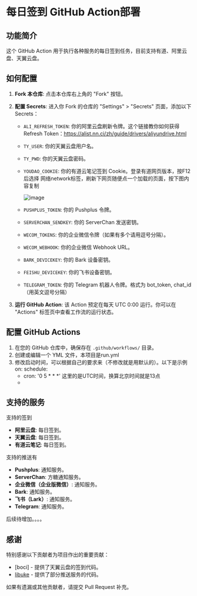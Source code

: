 # 每日签到 GitHub Action部署

## 功能简介

这个 GitHub Action 用于执行各种服务的每日签到任务，目前支持有道、阿里云盘、天翼云盘。

## 如何配置

1. **Fork 本仓库**: 点击本仓库右上角的 "Fork" 按钮。

2. **配置 Secrets**: 进入你 Fork 的仓库的 "Settings" > "Secrets" 页面，添加以下 Secrets：

   - `ALI_REFRESH_TOKEN`: 你的阿里云盘刷新令牌。这个链接教你如何获得 Refresh Token：https://alist.nn.ci/zh/guide/drivers/aliyundrive.html
   - `TY_USER`: 你的天翼云盘用户名。
   - `TY_PWD`: 你的天翼云盘密码。
   - `YOUDAO_COOKIE`: 你的有道云笔记签到 Cookie。登录有道网页版本，按F12后选择 网络network标签，刷新下网页随便点一个加载的页面，按下图内容复制
     
      ![image](https://github.com/jinde98/dailycheckin/assets/127750182/2fc6fc11-b1bd-4d6c-b4ff-f0f42d5d5ffe)

   - `PUSHPLUS_TOKEN`: 你的 Pushplus 令牌。
   - `SERVERCHAN_SENDKEY`: 你的 ServerChan 发送密钥。
   - `WECOM_TOKENS`: 你的企业微信令牌（如果有多个请用逗号分隔）。
   - `WECOM_WEBHOOK`: 你的企业微信 Webhook URL。
   - `BARK_DEVICEKEY`: 你的 Bark 设备密钥。
   - `FEISHU_DEVICEKEY`: 你的飞书设备密钥。
   - `TELEGRAM_TOKEN`: 你的 Telegram 机器人令牌。格式为 bot_token, chat_id （用英文逗号分隔）

3. **运行 GitHub Action**: 该 Action 预定在每天 UTC 0:00 运行。你可以在 "Actions" 标签页中查看工作流的运行状态。


## 配置 GitHub Actions

1. 在您的 GitHub 仓库中，确保存在 `.github/workflows/` 目录。
2. 创建或编辑一个 YML 文件，本项目是run.yml
3. 修改启动时间，可以根据自己的要求来（不修改就是用默认的）。以下是示例
   on:
  schedule:
    - cron: '0 5 * * *' 这里的是UTC时间，换算北京时间就是13点
    - 
## 支持的服务
支持的签到
- **阿里云盘**: 每日签到。
- **天翼云盘**: 每日签到。
- **有道云笔记**: 每日签到。

支持的推送有
- **Pushplus**: 通知服务。
- **ServerChan**: 方糖通知服务。
- **企业微信（企业版微信）**: 通知服务。
- **Bark**: 通知服务。
- **飞书（Lark）**: 通知服务。
- **Telegram**: 通知服务。

后续待增加。。。。

## 感谢

特别感谢以下贡献者为项目作出的重要贡献：

- [boci] - 提供了天翼云盘的签到代码。
- [libuke](https://github.com/libuke) - 提供了部分推送服务的代码。

如果有遗漏或其他贡献者，请提交 Pull Request 补充。
